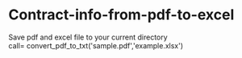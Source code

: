 # Contract-info-from-pdf-to-excel
Save pdf and excel file to your current directory</br>
call= convert_pdf_to_txt('sample.pdf','example.xlsx')
